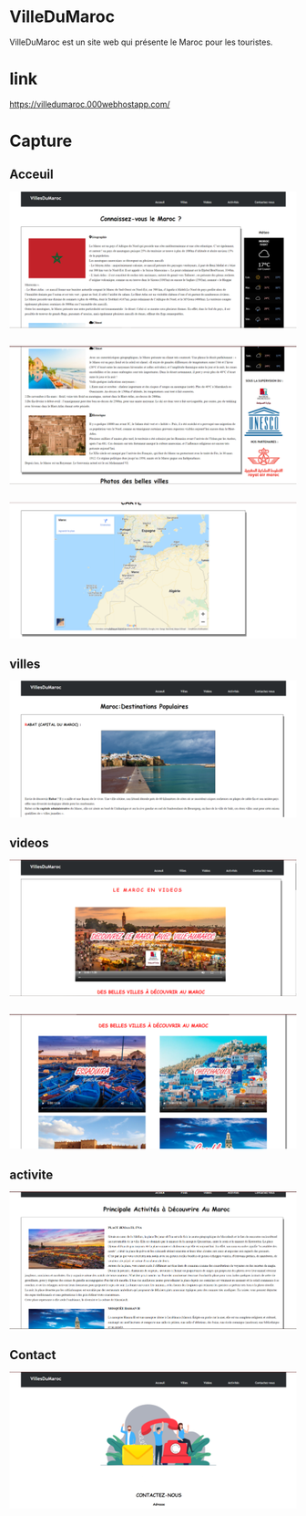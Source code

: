 # VilleDuMaroc
VilleDuMaroc est un site web qui présente le Maroc pour les touristes.
# link
https://villedumaroc.000webhostapp.com/
# Capture 
## Acceuil 
![](images/Capture.PNG)
##
![](images/Capture1.PNG)
##
![](images/Capture6.PNG)
## villes
![](images/capture7.PNG)
## videos
![](images/Capture3.PNG)
##
![](images/Capture2.PNG)
## activite
![](images/Capture5.PNG)
## Contact 
![](images/Capture4.PNG)
